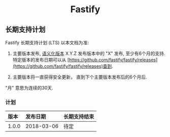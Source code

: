 <h1 align="center">Fastify</h1>

<a name="lts"></a>
## 长期支持计划

Fastify 长期支持计划 (LTS) 以本文档为准:

1. 主要版本发布, [语义化版本][semver] X.Y.Z 发布版本中的 "X" 发布, 至少有6个月的支持. 特定版本的发布日期可以从
[https://github.com/fastify/fastify/releases](https://github.com/fastify/fastify/releases)查到.

1. 主要版本将一直获得安全更新， 直到下个主要版本发布后的6个月后.

"月" 意思为连续的30天.

[semver]: https://semver.org/

<a name="lts-schedule"></a>
### 计划

|   版本   |    发布日期   |    长期支持结束   |
|:--------|:-------------|:----------------|
| 1.0.0   | 2018-03-06   | 待定             |
